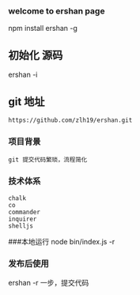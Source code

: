 
### welcome to ershan page

   npm install ershan -g

## 初始化 源码

   ershan -i 

## git 地址

    https://github.com/zlh19/ershan.git

### 项目背景
    git 提交代码繁琐，流程简化

### 技术体系
    chalk
    co
    commander
    inquirer
    shelljs

###本地运行
node bin/index.js -r 

### 发布后使用

ershan -r   一步，提交代码

    